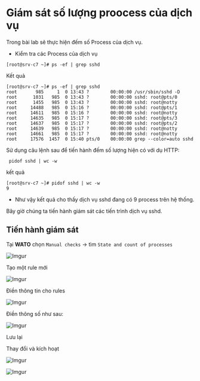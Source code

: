 # Giám sát số lượng proocess của dịch vụ

Trong bài lab sẽ thực hiện đếm số Process của dịch vụ.

* Kiểm tra các Process của dịch vụ

`[root@srv-c7 ~]# ps -ef | grep sshd`

Kết quả 
```
[root@srv-c7 ~]# ps -ef | grep sshd
root       985     1  0 13:43 ?        00:00:00 /usr/sbin/sshd -D
root      1031   985  0 13:43 ?        00:00:00 sshd: root@pts/0
root      1455   985  0 13:43 ?        00:00:00 sshd: root@notty
root     14488   985  0 15:16 ?        00:00:00 sshd: root@pts/1
root     14611   985  0 15:16 ?        00:00:00 sshd: root@notty
root     14635   985  0 15:17 ?        00:00:00 sshd: root@pts/3
root     14637   985  0 15:17 ?        00:00:00 sshd: root@pts/2
root     14639   985  0 15:17 ?        00:00:00 sshd: root@notty
root     14661   985  0 15:17 ?        00:00:00 sshd: root@notty
root     17576  1457  0 15:40 pts/0    00:00:00 grep --color=auto sshd

```

Sử dụng câu lệnh sau để tiến hành đếm số lượng hiện có với dụ HTTP:

` pidof sshd | wc -w`

kết quả

```
[root@srv-c7 ~]# pidof sshd | wc -w
9
```

* Như vậy kết quả cho thấy dịch vụ sshd đang có 9 process trên hệ thống.

Bây giờ chúng ta tiến hành giám sát các tiến trình dịch vụ sshd. 

## Tiến hành giám sát

Tại **WATO** chọn `Manual checks` -> tìm `State and count of processes`

![Imgur](https://i.imgur.com/yIvRWfY.png)

Tạo một rule mới

![Imgur](https://i.imgur.com/tBECXVr.png)

Điền thông tin cho rules

![Imgur](https://i.imgur.com/fUZ9Tos.png)

Điền thông số như sau:

![Imgur](https://i.imgur.com/JotVxnj.png)

Lưu lại 

Thay đổi và kích hoạt

![Imgur](https://i.imgur.com/TzPJ8DE.png)

![Imgur](https://i.imgur.com/d7vEpBM.png)